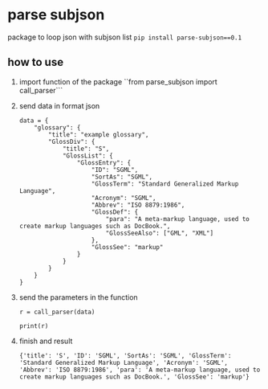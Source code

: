 # parse subjson

package to loop json with subjson list ``pip install parse-subjson==0.1``

## how to use

1. import function of the package ``from parse_subjson import call_parser```

2. send data in format json
    ```
    data = {
        "glossary": {
            "title": "example glossary",
            "GlossDiv": {
                "title": "S",
                "GlossList": {
                    "GlossEntry": {
                        "ID": "SGML",
                        "SortAs": "SGML",
                        "GlossTerm": "Standard Generalized Markup Language",
                        "Acronym": "SGML",
                        "Abbrev": "ISO 8879:1986",
                        "GlossDef": {
                            "para": "A meta-markup language, used to create markup languages such as DocBook.",
                            "GlossSeeAlso": ["GML", "XML"]
                        },
                        "GlossSee": "markup"
                    }
                }
            }
        }
    }
    ```

3. send the parameters in the function
    ```
    r = call_parser(data)

    print(r)
    ```

4. finish and result
    ```
    {'title': 'S', 'ID': 'SGML', 'SortAs': 'SGML', 'GlossTerm': 'Standard Generalized Markup Language', 'Acronym': 'SGML', 'Abbrev': 'ISO 8879:1986', 'para': 'A meta-markup language, used to create markup languages such as DocBook.', 'GlossSee': 'markup'}
    ```